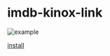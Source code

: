 # imdb-kinox-link

![example](https://i.imgur.com/TA9QK8J.jpg)

[install](https://github.com/fire-hawk-86/imdb-kinox-link/raw/master/imdb-kinox-link.user.js)
